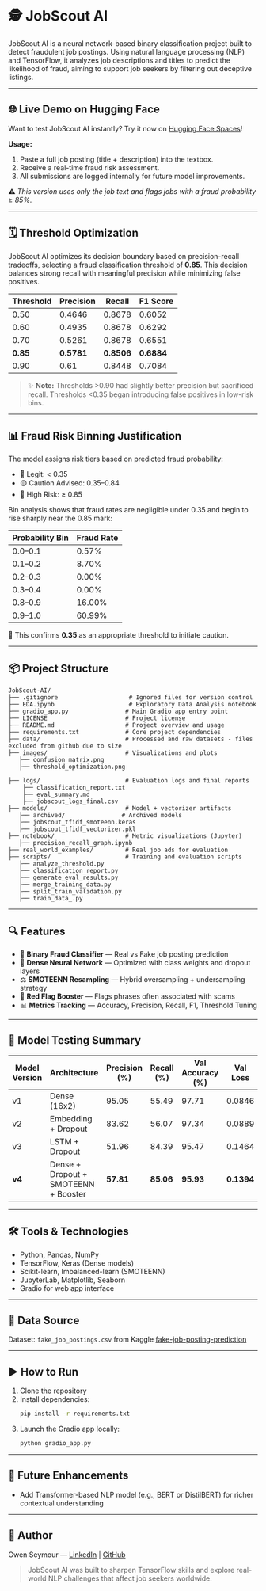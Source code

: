 # 🕵️ JobScout AI

JobScout AI is a neural network-based binary classification project built to detect fraudulent job postings. Using natural language processing (NLP) and TensorFlow, it analyzes job descriptions and titles to predict the likelihood of fraud, aiming to support job seekers by filtering out deceptive listings.

---

## 🌐 Live Demo on Hugging Face

Want to test JobScout AI instantly? Try it now on [Hugging Face Spaces](https://huggingface.co/spaces/gwen-s/jobscout-ai)!



**Usage:**

1. Paste a full job posting (title + description) into the textbox.
2. Receive a real-time fraud risk assessment.
3. All submissions are logged internally for future model improvements.

⚠️ *This version uses only the job text and flags jobs with a fraud probability ≥ 85%.*

---

## 🗓️ Threshold Optimization

JobScout AI optimizes its decision boundary based on precision-recall tradeoffs, selecting a fraud classification threshold of **0.85**. This decision balances strong recall with meaningful precision while minimizing false positives.

| Threshold | Precision  | Recall     | F1 Score   |
| --------- | ---------- | ---------- | ---------- |
| 0.50      | 0.4646     | 0.8678     | 0.6052     |
| 0.60      | 0.4935     | 0.8678     | 0.6292     |
| 0.70      | 0.5261     | 0.8678     | 0.6551     |
| **0.85**  | **0.5781** | **0.8506** | **0.6884** |
| 0.90      | 0.61       | 0.8448     | 0.7084     |

> ✨ **Note:** Thresholds >0.90 had slightly better precision but sacrificed recall. Thresholds <0.35 began introducing false positives in low-risk bins.

---

## 📊 Fraud Risk Binning Justification

The model assigns risk tiers based on predicted fraud probability:

- 🔵 Legit: < 0.35
- 🟡 Caution Advised: 0.35–0.84
- 🔴 High Risk: ≥ 0.85

Bin analysis shows that fraud rates are negligible under 0.35 and begin to rise sharply near the 0.85 mark:

| Probability Bin | Fraud Rate |
| --------------- | ---------- |
| 0.0–0.1         | 0.57%      |
| 0.1–0.2         | 8.70%      |
| 0.2–0.3         | 0.00%      |
| 0.3–0.4         | 0.00%      |
| 0.8–0.9         | 16.00%     |
| 0.9–1.0         | 60.99%     |

📄 This confirms **0.35** as an appropriate threshold to initiate caution.

---

## 📦 Project Structure

```
JobScout-AI/
├── .gitignore                    # Ignored files for version control
├── EDA.ipynb                     # Exploratory Data Analysis notebook
├── gradio_app.py                # Main Gradio app entry point
├── LICENSE                      # Project license
├── README.md                    # Project overview and usage
├── requirements.txt             # Core project dependencies
├── data/                        # Processed and raw datasets - files excluded from github due to size
├── images/                      # Visualizations and plots
   ├── confusion_matrix.png
   ├── threshold_optimization.png

├── logs/                        # Evaluation logs and final reports
    ├── classification_report.txt
    ├── eval_summary.md
    ├── jobscout_logs_final.csv
├── models/                      # Model + vectorizer artifacts
   ├── archived/                # Archived models
   ├── jobscout_tfidf_smoteenn.keras
   ├── jobscout_tfidf_vectorizer.pkl
├── notebook/                    # Metric visualizations (Jupyter)
   ├── precision_recall_graph.ipynb
├── real_world_examples/         # Real job ads for evaluation
├── scripts/                     # Training and evaluation scripts
   ├── analyze_threshold.py
   ├── classification_report.py
   ├── generate_eval_results.py
   ├── merge_training_data.py
   ├── split_train_validation.py
   ├── train_data_.py

```

---

## 🔍 Features

- 🤖 **Binary Fraud Classifier** — Real vs Fake job posting prediction
- 🧠 **Dense Neural Network** — Optimized with class weights and dropout layers
- ⚖️ **SMOTEENN Resampling** — Hybrid oversampling + undersampling strategy
- 🔹 **Red Flag Booster** — Flags phrases often associated with scams
- 📊 **Metrics Tracking** — Accuracy, Precision, Recall, F1, Threshold Tuning

---

## 🧪 Model Testing Summary

| Model Version | Architecture                         | Precision (%) | Recall (%) | Val Accuracy (%) | Val Loss   |
| ------------- | ------------------------------------ | ------------- | ---------- | ---------------- | ---------- |
| v1            | Dense (16x2)                         | 95.05         | 55.49      | 97.71            | 0.0846     |
| v2            | Embedding + Dropout                  | 83.62         | 56.07      | 97.34            | 0.0889     |
| v3            | LSTM + Dropout                       | 51.96         | 84.39      | 95.47            | 0.1464     |
| **v4**        | Dense + Dropout + SMOTEENN + Booster | **57.81**     | **85.06**  | **95.93**        | **0.1394** |

---

## 🛠️ Tools & Technologies

- Python, Pandas, NumPy
- TensorFlow, Keras (Dense models)
- Scikit-learn, Imbalanced-learn (SMOTEENN)
- JupyterLab, Matplotlib, Seaborn
- Gradio for web app interface

---

## 📁 Data Source

Dataset: `fake_job_postings.csv` from Kaggle [fake-job-posting-prediction](https://www.kaggle.com/datasets/shivamb/real-or-fake-fake-jobposting-prediction)

---

## ▶️ How to Run

1. Clone the repository
2. Install dependencies:
   ```bash
   pip install -r requirements.txt
   ```
3. Launch the Gradio app locally:
   ```bash
   python gradio_app.py
   ```

---

## 🚀 Future Enhancements

- Add Transformer-based NLP model (e.g., BERT or DistilBERT) for richer contextual understanding

---

## 🧠 Author

Gwen Seymour — [LinkedIn](https://www.linkedin.com/in/gwen-seymour) | [GitHub](https://github.com/Gwen1987)

> JobScout AI was built to sharpen TensorFlow skills and explore real-world NLP challenges that affect job seekers worldwide.


